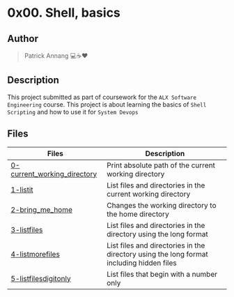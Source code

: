 # 0x00. Shell, basics

## Author

> Patrick Annang :computer::coffee::heart:

## Description

This project submitted as part of coursework for the `ALX Software Engineering` course.
This project is about learning the basics of `Shell Scripting` and how to use it for `System Devops`

## Files

| Files | Description |
| --- | --- |
| [0-current_working_directory](0-current_working_directory) | Print absolute path of the current working directory |
| [1-listit](1-listit) | List files and directories in the current working directory |
| [2-bring_me_home](2-bring_me_home) | Changes the working directory to the home directory |
| [3-listfiles](3-listfiles) | List files and directories in the directory using the long format |
| [4-listmorefiles](4-listmorefiles) | List files and directories in the directory using the long format including hidden files |
| [5-listfilesdigitonly](5-listfilesdigitonly) | List files that begin with a number only |

